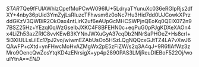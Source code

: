 $START$Qe9fFUlAWhlzCpefMoPCwW096lU+5LdryaTYunuXc036eRGIpRjs2dfXY+4nby36pUid3YmZyjLsRIuzcTFhwsm6z0oNc7Hu3Hid7dd0UJCowkXPrzddGKzV3QWBiR2OkOax4ntLirK2uf6eAUpGcMHCSWPjnQEoKq0QElX072n97BSZ25Hz+YEzqI0qWzGseIbJXKC4F8BFEHN0c+eqPuG0pPJgKDXeXAOn4x4LiZh53azZRIC8vvKEwB3KYNnJWXuGyA37cqDb2NNrSaPHOeZ+Hs8crl+5i3XIULLsLiIEc17pJ2vo/wiwmEZAbUsOo5HSzLQgNQQcxGJtTZ4LA7vXwJ6QAwFP+cXtd+ynFHwcMoHvAZMgWx2pE5zFiZW/s2q3A4qJ+9R6flAfWz3zMro9OencQwZosYtqKD4zENrsigX+yp4p2890PAS3LMjReuDIEBoF522Oj/wouIYtnA==$END$